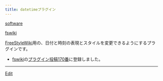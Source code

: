 ```yaml
---
title: datetimeプラグイン
---
```

[software](/software)

[fswiki](/fswiki)



[FreeStyleWiki](/FreeStyleWiki)用の、日付と時刻の表現とスタイルを変更できるようにするプラグインです。

* [fswiki](/fswiki)の[プラグイン投稿170番](/plugin:170)に登録しました。
<!--  -->


----

[Edit](https://github.com/vitroid/vitroid.github.io/edit/master/MD/datetimeプラグイン.md)

